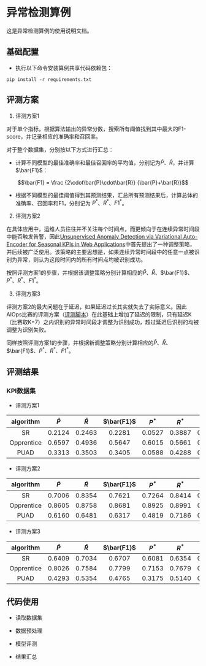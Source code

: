 # 异常检测算例
这是异常检测算例的使用说明文档。

## 基础配置
* 执行以下命令安装算例共享代码依赖包：

```
pip install -r requirements.txt
```

## 评测方案

1. 评测方案1

对于单个指标，根据算法输出的异常分数，搜索所有阈值找到其中最大的F1-score，并记录相应的准确率和召回率。

对于整个数据集，分别按以下方式进行汇总：

* 计算不同模型的最佳准确率和最佳召回率的平均值，分别记为$\bar{P}$、$\bar{R}$，并计算$\bar{F1}$：

$$\bar{F1} = \frac {2\cdot\bar{P}\cdot\bar{R}} {\bar{P}+\bar{R}}$$

* 根据不同模型的最佳阈值得到其预测结果，汇总所有预测结果后，计算总体的准确率、召回率和F1，分别记为 $P^{* }$、$R^{* }$、$F1^{* }$。

2. 评测方案2

在具体应用中，运维人员往往并不关注每个时间点，而更倾向于在连续异常时间段中能否触发告警，因此[Unsupervised Anomaly Detection via Variational Auto-Encoder for Seasonal KPIs in Web Applications](https://arxiv.org/pdf/1802.03903.pdf)中首先提出了一种调整策略，并后续被广泛使用。该策略的主要思想是，如果连续异常时间段中的任意一点被识别为异常，则认为这段时间内的所有时间点均被识别成功。

按照评测方案1的步骤，并根据该调整策略分别计算相应的$\bar{P}$、$\bar{R}$、$\bar{F1}$、$P^{* }$、$R^{* }$、$F1^{* }$。

3. 评测方案3

评测方案2的最大问题在于延迟，如果延迟过长其实就失去了实际意义。因此AIOps比赛的评测方案（[评测脚本](https://github.com/iopsai/iops/blob/master/evaluation/evaluation.py)）在此基础上增加了延迟的限制，只有延迟K（比赛取K=7）之内识别的异常时间段才调整为识别成功，超过延迟后识别的均被调整为识别失败。

同样按照评测方案1的步骤，并根据新调整策略分别计算相应的$\bar{P}$、$\bar{R}$、$\bar{F1}$、$P^{* }$、$R^{* }$、$F1^{* }$。

## 评测结果

### KPI数据集
* 评测方案1

|algorithm|$\bar{P}$|$\bar{R}$|$\bar{F1}$|$P^{* }$|$R^{* }$|$F1^{* }$|
|:----:|:----:|:----:|:----:|:----:|:----:|:----:|
|SR|0.2124|0.2463|0.2281|0.0527|0.3887|0.0928|
|Opprentice|0.6597|0.4936|0.5647|0.6015|0.5661|0.5833|
|PUAD|0.3313|0.3503|0.3405|0.0588|0.4288|0.1035|

* 评测方案2

|algorithm|$\bar{P}$|$\bar{R}$|$\bar{F1}$|$P^{* }$|$R^{* }$|$F1^{* }$|
|:----:|:----:|:----:|:----:|:----:|:----:|:----:|
|SR|0.7006|0.8354|0.7621|0.7264|0.8414|0.7797|
|Opprentice|0.8605|0.8758|0.8681|0.8925|0.8991|0.8958|
|PUAD|0.6160|0.6481|0.6317|0.4819|0.7186|0.5769|

* 评测方案3

|algorithm|$\bar{P}$|$\bar{R}$|$\bar{F1}$|$P^{* }$|$R^{* }$|$F1^{* }$|
|:----:|:----:|:----:|:----:|:----:|:----:|:----:|
|SR|0.6409|0.7034|0.6707|0.6081|0.6354|0.6214|
|Opprentice|0.8026|0.7584|0.7799|0.7153|0.7679|0.7406|
|PUAD|0.4293|0.5354|0.4765|0.3175|0.5140|0.3925|

## 代码使用
* 读取数据集

* 数据预处理

* 模型评测

* 结果汇总